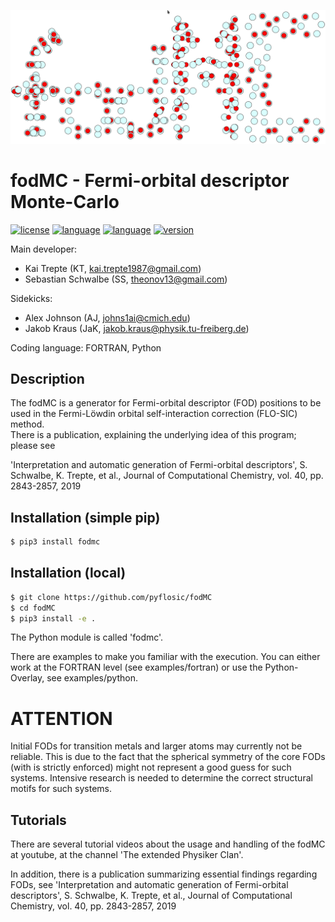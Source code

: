 ![GitHub Logo](doc/images/logo_fodMC.png)

# fodMC - Fermi-orbital descriptor Monte-Carlo 
[![license](https://img.shields.io/badge/license-APACHE2-green)](https://www.apache.org/licenses/LICENSE-2.0)
[![language](https://img.shields.io/badge/language-Fortran90-red)](https://www.fortran90.org/)
[![language](https://img.shields.io/badge/language-Python3-blue)](https://www.python.org/)
[![version](https://img.shields.io/badge/version-1.0.0-lightgrey)](https://github.com/pyflosic/fodMC/blob/master/README.md)

Main developer:  

*  Kai Trepte (KT, kai.trepte1987@gmail.com)    
*  Sebastian Schwalbe (SS, theonov13@gmail.com)  

Sidekicks:  
  
* Alex Johnson (AJ, johns1ai@cmich.edu)   
* Jakob Kraus (JaK, jakob.kraus@physik.tu-freiberg.de)   

Coding language: FORTRAN, Python 

## Description
The fodMC is a generator for Fermi-orbital descriptor (FOD) positions to be used in the Fermi-Löwdin orbital self-interaction correction (FLO-SIC) method.           
There is a publication, explaining the underlying idea of this program; please see

'Interpretation and automatic generation of Fermi-orbital descriptors', S. Schwalbe, K. Trepte, et al., Journal of Computational Chemistry, vol. 40, pp. 2843-2857, 2019

## Installation (simple pip) 

```bash 
$ pip3 install fodmc 
```


## Installation (local)

```bash 
$ git clone https://github.com/pyflosic/fodMC
$ cd fodMC
$ pip3 install -e .
```

The Python module is called 'fodmc'. 

There are examples to make you familiar with the execution. 
You can either work at the FORTRAN level (see examples/fortran) or 
use the Python-Overlay, see examples/python.




# ATTENTION
Initial FODs for transition metals and larger atoms may currently not be reliable.
This is due to the fact that the spherical symmetry of the core FODs (with is strictly enforced)
might not represent a good guess for such systems. Intensive research is needed to determine the 
correct structural motifs for such systems.


## Tutorials

There are several tutorial videos about the 
usage and handling of the fodMC at youtube, 
at the channel 'The extended Physiker Clan'.

In addition, there is a publication summarizing essential findings regarding FODs, see 
'Interpretation and automatic generation of Fermi-orbital descriptors', S. Schwalbe, K. Trepte, et al., Journal of Computational Chemistry, vol. 40, pp. 2843-2857, 2019
